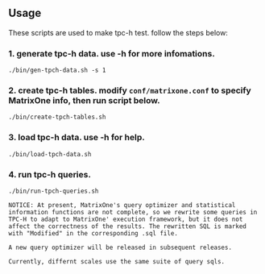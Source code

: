 <!--
Licensed to the Apache Software Foundation (ASF) under one
or more contributor license agreements.  See the NOTICE file
distributed with this work for additional information
regarding copyright ownership.  The ASF licenses this file
to you under the Apache License, Version 2.0 (the
"License"); you may not use this file except in compliance
with the License.  You may obtain a copy of the License at

  http://www.apache.org/licenses/LICENSE-2.0

Unless required by applicable law or agreed to in writing,
software distributed under the License is distributed on an
"AS IS" BASIS, WITHOUT WARRANTIES OR CONDITIONS OF ANY
KIND, either express or implied.  See the License for the
specific language governing permissions and limitations
under the License.
-->

## Usage

These scripts are used to make tpc-h test.
follow the steps below:

### 1. generate tpc-h data. use -h for more infomations.

    ./bin/gen-tpch-data.sh -s 1

### 2. create tpc-h tables. modify `conf/matrixone.conf` to specify MatrixOne info, then run script below.

    ./bin/create-tpch-tables.sh

### 3. load tpc-h data. use -h for help.

    ./bin/load-tpch-data.sh

### 4. run tpc-h queries.

    ./bin/run-tpch-queries.sh

    NOTICE: At present, MatrixOne's query optimizer and statistical information functions are not complete, so we rewrite some queries in TPC-H to adapt to MatrixOne' execution framework, but it does not affect the correctness of the results. The rewritten SQL is marked with "Modified" in the corresponding .sql file.

    A new query optimizer will be released in subsequent releases.

    Currently, differnt scales use the same suite of query sqls.
